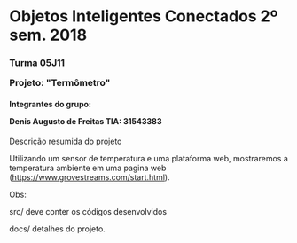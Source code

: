 **<h1>Objetos Inteligentes Conectados 2º sem. 2018</h1>**

<h3>Turma 05J11

Projeto: "Termômetro"
</h3>

<h4>
Integrantes do grupo:

Denis Augusto de Freitas TIA: 31543383

</h4>

Descrição resumida do projeto

Utilizando um sensor de temperatura e uma plataforma web, mostraremos a temperatura ambiente em uma pagina web (https://www.grovestreams.com/start.html).

Obs:

src/ deve conter os códigos desenvolvidos

docs/ detalhes do projeto.
